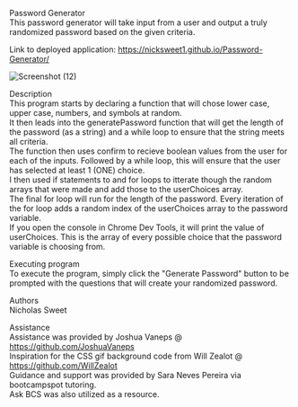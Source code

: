 Password Generator <br>
This password generator will take input from a user and output a truly randomized password based on the given criteria.  <br>

Link to deployed application: https://nicksweet1.github.io/Password-Generator/ <br>

![Screenshot (12)](https://user-images.githubusercontent.com/111986248/236012624-8154a8f0-2293-4d26-bf7c-8e035961519f.png)

Description <br>
This program starts by declaring a function that will chose lower case, upper case, numbers, and symbols at random. <br> It then leads into the generatePassword function that will get the length of the password (as a string) and a while loop to ensure that the string meets all criteria. <br>The function then uses confirm to recieve boolean values from the user for each of the inputs. Followed by a while loop, this will ensure that the user has selected at least 1 (ONE) choice. <br> I then used if statements to and for loops to itterate though the random arrays that were made and add those to the userChoices array. <br>The final for loop will run for the length of the password. Every iteration of the for loop adds a random index of the userChoices array to the password variable. <br> If you open the console in Chrome Dev Tools, it will print the value of userChoices. This is the array of every possible choice that the password variable is choosing from. <br>

Executing program <br>
To execute the program, simply click the "Generate Password" button to be prompted with the questions that will create your randomized password. <br>

Authors<br>
Nicholas Sweet<br>

Assistance<br>
Assistance was provided by Joshua Vaneps @ https://github.com/JoshuaVaneps<br>
Inspiration for the CSS gif background code from Will Zealot @ https://github.com/WillZealot <br>
Guidance and support was provided by Sara Neves Pereira via bootcampspot tutoring.<br>
Ask BCS was also utilized as a resource.




